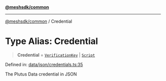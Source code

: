[**@meshsdk/common**](../README.md)

***

[@meshsdk/common](../globals.md) / Credential

# Type Alias: Credential

> **Credential** = [`VerificationKey`](VerificationKey.md) \| [`Script`](Script.md)

Defined in: [data/json/credentials.ts:35](https://github.com/MeshJS/mesh/blob/1abde1553cbd7cf2cf4e40197fc0de9e4a7d0f49/packages/mesh-common/src/data/json/credentials.ts#L35)

The Plutus Data credential in JSON
